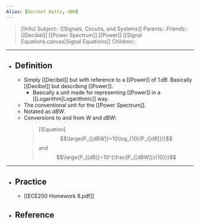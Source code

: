 ```yaml
---
Alias: [Decibel Watts, dBW]
---
```

> [!Info]
> Subject:: [[Signals, Circuits, and Systems]]
> Parents:: 
> Friends:: [[Decibel]] [[Power Spectrum]] [[Power]] [[Signal Equations.canvas|Signal Equations]]
> Children:: 
---
- ## Definition
	- Simply [[Decibel]] but with reference to a [[Power]] of $1\,dB$. Basically [[Decibel]] but describing [[Power]].
		- Basically a unit made for representing [[Power]] in a [[Logarithm|Logarithmic]] way.
	- The conventional unit for the [[Power Spectrum]].
	- Notated as $dBW$.
	- Conversions to and from $W$ and $dBW$:
	  > [!Equation]
	  > $$\large{P_{[dBW]}=10\log_{10}(P_{[dB]})}$$
	  > and
	  > $$\large{P_{[dB]}=10^{\frac{P_{[dBW]}}{10}}}$$
---
- ## Practice
	- [[ECE200 Homework 8.pdf]]
- ## Reference
